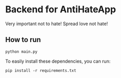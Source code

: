# Backend for AntiHateApp

Very important not to hate! Spread love not hate!

## How to run

```
python main.py
```

To easily install these dependencies, you can run:

```
pip install -r requirements.txt
```